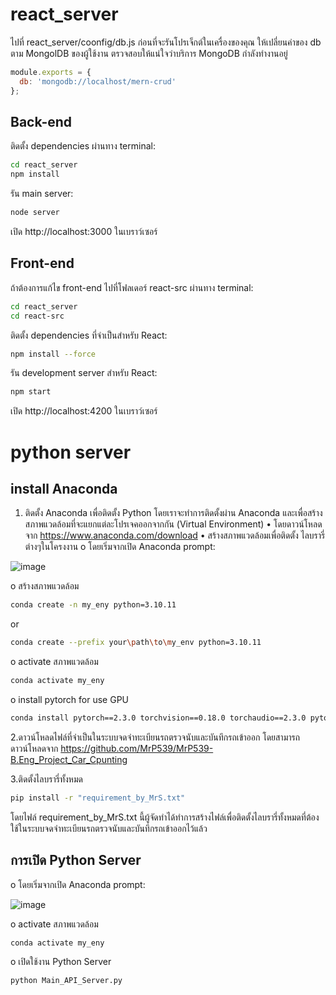 # react_server

ไปที่ react_server/coonfig/db.js ก่อนที่จะรันโปรเจ็กต์ในเครื่องของคุณ ให้เปลี่ยนค่าของ db ตาม MongolDB ของผู้ใช้งาน ตรวจสอบให้แน่ใจว่าบริการ MongoDB กำลังทำงานอยู่
```js
module.exports = {
  db: 'mongodb://localhost/mern-crud'
};
```

## Back-end
ติดตั้ง dependencies ผ่านทาง terminal:

```bash
cd react_server
npm install
```

รัน main server:
```bash
node server
```

เปิด http://localhost:3000 ในเบราว์เซอร์


## Front-end
ถ้าต้องการแก้ไข front-end ไปที่โฟลเดอร์ react-src ผ่านทาง terminal:

```bash
cd react_server
cd react-src
```

ติดตั้ง dependencies ที่จำเป็นสำหรับ React:
```bash
npm install --force
```

รัน development server สำหรับ React:
```bash
npm start
```

เปิด http://localhost:4200 ในเบราว์เซอร์

# python server

## install Anaconda
1. ติดตั้ง Anaconda เพื่อติดตั้ง Python โดยเราจะทำการติดตั้งผ่าน Anaconda และเพื่อสร้างสภาพแวดล้อมที่จะแยกแต่ละโปรเจคออกจากกัน (Virtual Environment)
•	โดยดาวน์โหลดจาก https://www.anaconda.com/download
•	สร้างสภาพแวดล้อมเพื่อติดตั้ง ไลบรารี่ ต่างๆในโครงงาน
o	โดยเริ่มจากเปิด Anaconda prompt:

![image](https://github.com/user-attachments/assets/f8b8ab89-a33a-48bf-a715-aebd9214b3f1)



o	สร้างสภาพแวดล้อม
```bash
conda create -n my_eny python=3.10.11
```
or
```bash
conda create --prefix your\path\to\my_env python=3.10.11
```
o	activate สภาพแวดล้อม
```bash
conda activate my_eny
```
o	install pytorch for use GPU
```bash
conda install pytorch==2.3.0 torchvision==0.18.0 torchaudio==2.3.0 pytorch-cuda=12.1 -c pytorch -c nvidia
```

2.ดาวน์โหลดไฟล์ที่จำเป็นในระบบจดจำทะเบียนรถตรวจนับและบันทึกรถเข้าออก
โดยสามารถดาวน์โหลดจาก https://github.com/MrP539/MrP539-B.Eng_Project_Car_Cpunting


3.ติดตั้งไลบรารี่ทั้งหมด 
```bash
pip install -r "requirement_by_MrS.txt"
```

โดยไฟล์ requirement_by_MrS.txt นี้ผู้จัดทำได้ทำการสร้างไฟล์เพื่อติดตั้งไลบรารี่ทั้งหมดที่ต้องใช้ในระบบจดจำทะเบียนรถตรวจนับและบันทึกรถเข้าออกไว้แล้ว

## การเปิด Python Server 

o	โดยเริ่มจากเปิด Anaconda prompt:

![image](https://github.com/user-attachments/assets/f8b8ab89-a33a-48bf-a715-aebd9214b3f1)




o	activate สภาพแวดล้อม

```bash
conda activate my_eny
```

o	เปิดใช้งาน Python Server

```bash
python Main_API_Server.py
```





